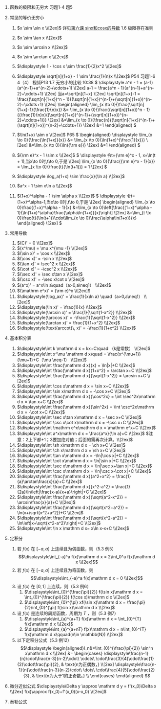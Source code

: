 1. 函数的极限和无穷大
   习题1-4 题5
2. 常见的等价无穷小
   1. $x \sim \sin x \\[2ex]$
     详见[第六课 sinx和cosx的导数](第六课%20sinx和cosx的导数/第六课%20sinx和cosx的导数.md)
     1.6 极限存在准则

   2. $x \sim \tan x \\[2ex]$

   3. $x \sim \arcsin x \\[2ex]$

   4. $x \sim \arctan x \\[2ex]$

   5. $\displaystyle 1 - \cos x \sim \frac{1}{2}x^2 \\[2ex]$

   6. $\displaystyle \sqrt[n]{1+x} - 1 \sim \frac{1}{n}x \\[2ex]$
        P54 习题1-6 4（4）
        视频P13 1.7 无穷小的比较 10:38
        $
        \displaystyle a^n - 1 = (a-1)(a^{n-1}+a^{n-2}+\cdots+1) \\[2ex]
        a-1 = \frac{a^n - 1}{a^{n-1}+a^{n-2}+\cdots+1} \\[2ex]
        当a=\sqrt[n]{1+x} \\[2ex]
        \sqrt[n]{1+x}-1 = \frac{(\sqrt[n]{1+x})^n - 1}{(\sqrt[n]{1+x})^{n-1}+(\sqrt[n]{1+x})^{n-2}+\cdots+1} \\[2ex]
        \begin{aligned}
        \lim_{x \to 0}{\frac{\sqrt[n]{1+x}-1}{\frac{1}{n}x}} &= \lim_{x \to 0}{\frac{(\sqrt[n]{1+x})^n - 1}{{\frac{1}{n}x}((\sqrt[n]{1+x})^{n-1}+(\sqrt[n]{1+x})^{n-2}+\cdots+1)}} \\[2ex]
        &=\lim_{x \to 0}{\frac{n}{(\sqrt[n]{1+x})^{n-1}+(\sqrt[n]{1+x})^{n-2}+\cdots+1}} \\[2ex]
        &=1
        \end{aligned}
        $

   7. $\ln(1+x) \sim x \\[2ex]$
        P65
        $
        \begin{aligned}
        \displaystyle \lim_{x \to 0}{\frac{\ln(1+x)}{x}} &= \lim_{x \to 0}{\ln(1+x)^{\frac{1}{x}}} \\[2ex]
        &=\lim_{x \to 0}{\ln({\rm e})} \\[2ex]
        &=1
        \end{aligned}
        $

   8. ${\rm e}^x - 1 \sim x \\[2ex]$
        $
        \displaystyle 令t={\rm e}^x - 1, x=\ln(t + 1),当x\to 0时,t\to 0,于是 \\[2ex]
        \lim_{x \to 0}{\frac{{\rm e}^x - 1}{x}} = \lim_{x \to 0}{\frac{t}{\ln(t+1)}} = 1 \\[2ex]
        $

   9. $\displaystyle \log_a(1+x) \sim \frac{x}{\ln a} \\[2ex]$

   10.  $a^x - 1 \sim x\ln a \\[2ex]$

   11.  $(1+x)^\alpha - 1 \sim \alpha x \\[2ex]$
        $
        \displaystyle 令t=(1+x)^\alpha-1,当x\to 0时,t\to 0,于是 \\[2ex]
        \begin{aligned}
        \lim_{x \to 0}\frac{(1+x)^\alpha - 1}{x}
        &=\lim_{x \to 0}\left[\frac{(1+x)^\alpha - 1}{\ln(1+x)^\alpha}\frac{\alpha\ln(1+x)}{x}\right] \\[2ex]
        &=\lim_{t \to 0}\frac{t}{\ln(t+1)}\cdot\lim_{x \to 0}\frac{\alpha\ln(1+x)}{x}
        \end{aligned} \\[2ex]
        $
3. 常用导数
   1. $(C)' = 0 \\[2ex]$
   2. $(x^\mu) = \mu x^{\mu -1} \\[2ex]$
   3. $(\sin x)' = \cos x \\[2ex]$
   4. $(\cos x)' = -\sin x \\[2ex]$
   5. $(\tan x)' = \sec^2 x \\[2ex]$
   6. $(\cot x)' = -\csc^2 x \\[2ex]$
   7. $(\sec x)' = \sec x\tan x \\[2ex]$
   8. $(\csc x)' = -\sec x\cot x \\[2ex]$
   9. $(a^x)' = a^x\ln a\quad（a>0,a\neq1） \\[2ex]$
   10. $(\mathrm e^x)' = {\rm e}^x \\[2ex]$
   11. $\displaystyle(\log_ax)' = \frac{1}{x\ln a} \quad（a>0,a\neq1） \\[2ex]$
   12. $\displaystyle(\ln x)' = \frac{1}{x} \\[2ex]$
   13. $\displaystyle(\arcsin x)' = \frac{1}{\sqrt{1-x^2}} \\[2ex]$
   14. $\displaystyle(\arccos x)' = -\frac{1}{\sqrt{1-x^2}} \\[2ex]$
   15. $\displaystyle(\arctan x)' = \frac{1}{1+x^2} \\[2ex]$
   16. $\displaystyle(\text{arccot}\, x)' = -\frac{1}{1+x^2} \\[2ex]$
4. 基本积分表
   1. $\displaystyle\int k \mathrm d x = kx+C\quad （k是常数） \\[2ex]$
   2. $\displaystyle\int x^\mu \mathrm d x\quad = \frac{x^{\mu+1}}{\mu+1}+C（\mu \neq-1） \\[2ex]$
   3. $\displaystyle\int \frac{\mathrm d x}{x} = \ln|x|+C \\[2ex]$
   4. $\displaystyle\int \frac{\mathrm d x}{1+x^2} = \arctan x+C \\[2ex]$
   5. $\displaystyle\int \frac{\mathrm d x}{\sqrt{1-x^2}} = \arcsin x+C \\[2ex]$
   6. $\displaystyle\int \cos x\mathrm d x = \sin x+C \\[2ex]$
   7. $\displaystyle\int \sin x\mathrm d x = -\cos x+C \\[2ex]$
   8. $\displaystyle\int \frac{\mathrm d x}{\cos^2x} = \int \sec^2x\mathrm d x = \tan x+C \\[2ex]$
   9. $\displaystyle\int \frac{\mathrm d x}{\sin^2x} = \int \csc^2x\mathrm d x = -\cot x+C \\[2ex]$
   10. $\displaystyle\int \sec x\tan x\mathrm d x = \sec x+C \\[2ex]$
   11. $\displaystyle\int \csc x\cot x\mathrm d x = -\csc x+C \\[2ex]$
   12. $\displaystyle\int \mathrm e^x\mathrm d x = \mathrm e^x+C \\[2ex]$
   13. $\displaystyle\int a^x\mathrm d x = \frac{a^x}{\ln a}+C \\[2ex]$
   $注意：2上下都+1；3要加绝对值；后面的需再次计算。\\[2ex]$
   14. $\displaystyle\int \sh x\mathrm d x = \ch x+C \\[2ex]$
   15. $\displaystyle\int \ch x\mathrm d x = \sh x+C \\[2ex]$
   16. $\displaystyle\int \tan x\mathrm d x = -\ln|\cos x|+C \\[2ex]$
   17. $\displaystyle\int \cot x\mathrm d x = \ln|\sin x|+C \\[2ex]$
   18. $\displaystyle\int \sec x\mathrm d x = \ln|\sec x+\tan x|+C \\[2ex]$
   19. $\displaystyle\int \csc x\mathrm d x = \ln|\csc x-\cot x|+C \\[2ex]$
   20. $\displaystyle\int \frac{\mathrm d x}{a^2+x^2} = \frac{1}{a}\arctan\frac{x}{a}+C \\[2ex]$
   21. $\displaystyle\int \frac{\mathrm d x}{x^2-a^2} = \frac{1}{2a}\ln\left|\frac{x-a}{x+a}\right|+C \\[2ex]$
   22. $\displaystyle\int \frac{\mathrm d x}{\sqrt{a^2-x^2}} = \arcsin\frac{x}{a}+C \\[2ex]$
   23. $\displaystyle\int \frac{\mathrm d x}{\sqrt{x^2+a^2}} = \ln(x+\sqrt{x^2+a^2})+C \\[2ex]$
   24. $\displaystyle\int \frac{\mathrm d x}{\sqrt{x^2-a^2}} = \ln\left|x+\sqrt{x^2-a^2}\right|+C \\[2ex]$
   25. $\displaystyle\int \ln x \mathrm d x= x\ln x-x+C \\[2ex]$
  
5. 定积分
   1. 若 $f(x)$ 在 $[-a,a]$ 上连续且为偶函数，则（5.3 例5）
      $$\displaystyle\int_{-a}^a f(x)\mathrm d x = 2\int_0^a f(x)\mathrm d x \\[2ex]$$
   2. 若 $f(x)$ 在 $[-a,a]$ 上连续且为奇函数，则
      $$\displaystyle\int_{-a}^a f(x)\mathrm d x = 0 \\[2ex]$$
   3. 设 $f(x)$ 在 $[0,1]$ 上连续，则（5.3 例6）
      1. $\displaystyle\int_{0}^{\frac{\pi}{2}} f(\sin x)\mathrm d x = \int_{0}^{\frac{\pi}{2}} f(\cos x)\mathrm d x  \\[2ex]$
      2. $\displaystyle\int_{0}^{\pi} xf(\sin x)\mathrm d x = \frac{\pi}{2}\int_{0}^{\pi} f(\sin x)\mathrm d x  \\[2ex]$
   4. 设 $f(x)$ 是连续的周期函数，周期为 $T$ ，则（5.3 例7）
      1. $\displaystyle\int_{a}^{a+T} f(x)\mathrm d x = \int_{0}^{T} f(x)\mathrm d x \\[2ex]$
      2. $\displaystyle\int_{a}^{a+nT} f(x)\mathrm d x = n\int_{0}^{T} f(x)\mathrm d x\qquad(n\in \mathbb{N}) \\[2ex]$
   5. 以下定积分公式（5.3 例12）
   $$\displaystyle
      \begin{aligned}I_n&=\int_{0}^{\frac{\pi}{2}} \sin^n x\mathrm d x \\[2ex]
      &=
         \begin{cases}
            \displaystyle\frac{n-1}{n}\cdot\frac{n-3}{n-2}\cdot\ \cdots\ \cdot\frac{3}{4}\cdot\frac{1}{2}\cdot\frac{\pi}{2}, & \text{n为正偶数，} \\[2ex]
            \displaystyle\frac{n-1}{n}\cdot\frac{n-3}{n-2}\cdot\ \dots\ \cdot\frac{4}{5}\cdot\frac{2}{3},        & \text{n为大于1的正奇数。} \\
         \end{cases}
      \end{aligned}
   $$

6. 微分近似公式
$\displaystyle\Delta y \approx \mathrm d y = f'(x_0)\Delta x \\[2ex]
f(x)\approx f(x_0)+f'(x_0)(x-x_0) \\[2ex]$
  
7. 泰勒公式